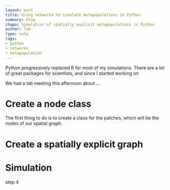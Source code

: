 ```yaml
---
layout: post
title: Using networkx to simulate metapopulations in Python
summary: blog
chapo: Simulation of spatially explicit metapopulations in Python
author: Tim
type: note
tags:
- python
- networkx
- metapopulation
---
```


Python progressively replaced R for most of my simulations. There are a lot of great packages for scientists, and since I started working on 

We had a lab meeting this afternoon about ...

# Create a node class

The first thing to do is to create a class for the patches, which will be the nodes of our spatial graph.

# Create a spatially explicit graph

# Simulation

step 4 